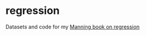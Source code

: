 # regression

Datasets and code for my [Manning book on regression](https://www.manning.com/books/regression-a-friendly-guide)
